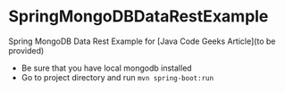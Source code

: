 # SpringMongoDBDataRestExample
Spring MongoDB Data Rest Example for [Java Code Geeks Article](to be provided)

- Be sure that you have local mongodb installed
- Go to project directory and run `mvn spring-boot:run`
